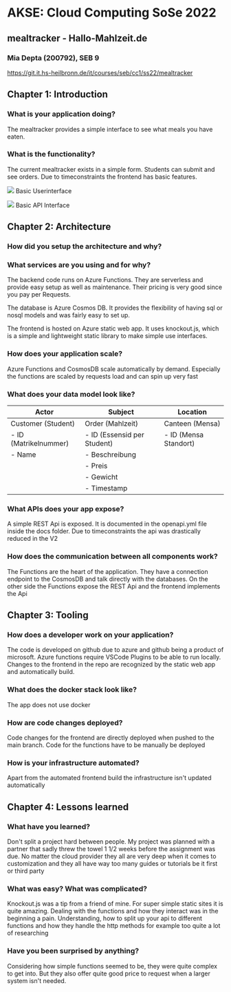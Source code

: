 # AKSE: Cloud Computing SoSe 2022
## mealtracker - Hallo-Mahlzeit.de
### Mia Depta (200792), SEB 9
https://git.it.hs-heilbronn.de/it/courses/seb/cc1/ss22/mealtracker

## Chapter 1: Introduction
### What is your application doing?
The mealtracker provides a simple interface to see what meals you have eaten.

### What is the functionality?
The current mealtracker exists in a simple form. Students can submit and see orders. Due to timeconstraints the frontend has basic features.

![](https://hack.depta.dev/uploads/upload_f60575c49d7bd53f1bb5fe634b8cad46.png)
Basic Userinterface

![](https://hack.depta.dev/uploads/upload_ef00c22909071d0ce38805bdd2800367.png)
Basic API Interface

## Chapter 2: Architecture
### How did you setup the architecture and why?


### What services are you using and for why?
The backend code runs on Azure Functions. They are serverless and provide easy setup as well as maintenance. Their pricing is very good since you pay per Requests.

The database is Azure Cosmos DB. It provides the flexibility of having sql or nosql models and was fairly easy to set up.

The frontend is hosted on Azure static web app. It uses knockout.js, which is a simple and lightweight static library to make simple use interfaces.

### How does your application scale?
Azure Functions and CosmosDB scale automatically by demand. Especially the functions are scaled by requests load and can spin up very fast

### What does your data model look like?

| Actor                 | Subject                     | Location              |
| --------------------- | --------------------------- | --------------------- |
| Customer (Student)    | Order (Mahlzeit)            | Canteen (Mensa)       |
| - ID (Matrikelnummer) | - ID (Essensid per Student) | - ID (Mensa Standort) |
| - Name                | - Beschreibung              |                       |
|                       | - Preis                     |                       |
|                       | - Gewicht                   |                       |
|                       | - Timestamp                 |                       |


### What APIs does your app expose?
A simple REST Api is exposed. It is documented in the openapi.yml file inside the docs folder. Due to timeconstraints the api was drastically reduced in the V2

### How does the communication between all components work?
The Functions are the heart of the application. They have a connection endpoint to the CosmosDB and talk directly with the databases.
On the other side the Functions expose the REST Api and the frontend implements the Api

## Chapter 3: Tooling
### How does a developer work on your application?
The code is developed on github due to azure and github being a product of microsoft. Azure functions require VSCode Plugins to be able to run locally. Changes to the frontend in the repo are recognized by the static web app and automatically build.

### What does the docker stack look like?
The app does not use docker

### How are code changes deployed?
Code changes for the frontend are directly deployed when pushed to the main branch. Code for the functions have to be manually be deployed

### How is your infrastructure automated?
Apart from the automated frontend build the infrastructure isn't updated automatically

## Chapter 4: Lessons learned
### What have you learned?
Don't split a project hard between people. My project was planned with a partner that sadly threw the towel 1 1/2 weeks before the assignment was due. No matter the cloud provider they all are very deep when it comes to customization and they all have way too many guides or tutorials be it first or third party

### What was easy? What was complicated?
Knockout.js was a tip from a friend of mine. For super simple static sites it is quite amazing. Dealing with the functions and how they interact was in the beginning a pain. Understanding, how to split up your api to different functions and how they handle the http methods for example too quite a lot of researching

### Have you been surprised by anything?
Considering how simple functions seemed to be, they were quite complex to get into. But they also offer quite good price to request when a larger system isn't needed.
